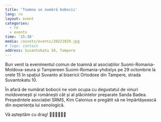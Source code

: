 ```yaml
---
title: 'Toamna se numără bobocii'
lang: ro
layout: event
categories:
  - ro
  - events
time: '15:30'
media: /assets/events/20221029.jpg
# logo: contain
address: Suvantokatu 10, Tampere
---
```


Bun venit la evenimentul comun de toamnă al asociațiilor Suomi-Romania-Moldova-seura și Tampereen Suomi-Romania-yhdistys pe 29 octombrie la orele 15 în spațiul Suvanto al bisericii Ortodoxe din Tampere, strada Suvantokatu 10.

În afară de numărat bobocii ne vom ocupa cu degustatul de vinuri moldovenești și românești cât și al plăcintelor preparate Sanda Badea.
Președintele asociației SRMS, Kim Calonius e pregătit să ne împărtășească din experiența lui oenologică.

Vă așteptăm cu drag! 🍷🍇🇷🇴🇲🇩
